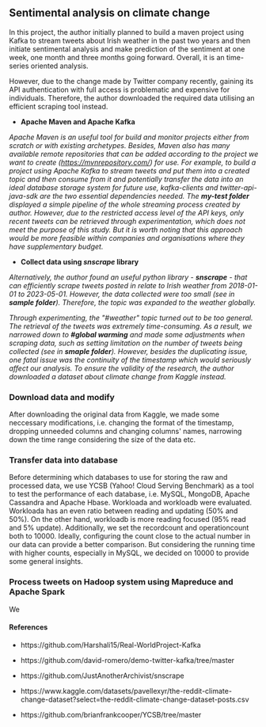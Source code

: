 ## Sentimental analysis on climate change

In this project, the author initially planned to build a maven project using Kafka to stream tweets about Irish weather in the past two years and then initiate sentimental analysis and make prediction of the sentiment at one week, one month and three months going forward. Overall, it is an time-series oriented analysis. 

However, due to the change made by Twitter company recently, gaining its API authentication with full access is problematic and expensive for individuals. Therefore, the author downloaded the required data utilising an efficient scraping tool instead.

- **Apache Maven and Apache Kafka**

*Apache Maven is an useful tool for build and monitor projects either from scratch or with existing archetypes. Besides, Maven also has many available remote repositories that can be added according to the project we want to create (https://mvnrepository.com/) for use. For example, to build a project using Apache Kafka to stream tweets and put them into a created topic and then consume from it and potentially transfer the data into an ideal database storage system for future use, kafka-clients and twitter-api-java-sdk are the two essential dependencies needed. The ***my-test folder*** displayed a simple pipeline of the whole streaming process created by author. However, due to the restricted access level of the API keys, only recent tweets can be retrieved through experimentation, which does not meet the purpose of this study. But it is worth noting that this approach would be more feasible within companies and organisations where they have supplementary budget.*

- **Collect data using *snscrape* library**

*Alternatively, the author found an useful python library - **snscrape** - that can efficiently scrape tweets posted in relate to Irish weather from 2018-01-01 to 2023-05-01. However, the data collected were too small (see in ***sample folder***). Therefore, the topic was expanded to the weather globally.* 

*Through experimenting, the "#weather" topic turned out to be too general. The retrieval of the tweets was extremely time-consuming. As a result, we narrowed down to **#global warming** and made some adjustments when scraping data, such as setting limitation on the number of tweets being collected (see in ***smaple folder***). However, besides the duplicating issue, one fatal issue was the continuity of the timestamp which would seriously affect our analysis. To ensure the validity of the research, the author downloaded a dataset about climate change from Kaggle instead.*

### Download data and modify

After downloading the original data from Kaggle, we made some neccessary modifications, i.e. changing the format of the timestamp, dropping unneeded columns and changing columns' names, narrowing down the time range considering the size of the data etc.

### Transfer data into database

Before determining which databases to use for storing the raw and processed data, we use YCSB (Yahoo! Cloud Serving Benchmark) as a tool to test the performance of each database, i.e. MySQL, MongoDB, Apache Cassandra and Apache Hbase. Workloada and workloadb were evaluated. Workloada has an even ratio between reading and updating (50% and 50%). On the other hand, workloadb is more reading focused (95% read and 5% update). Additionally, we set the recordcount and operationcount both to 10000. Ideally, configuring the count close to the actual number in our data can provide a better comparison. But considering the running time with higher counts, especially in MySQL, we decided on 10000 to provide some general insights.

### Process tweets on Hadoop system using Mapreduce and Apache Spark

We 
#### References

- <p>https://github.com/Harshali15/Real-WorldProject-Kafka</p>
- <p>https://github.com/david-romero/demo-twitter-kafka/tree/master</p>
- <p>https://github.com/JustAnotherArchivist/snscrape</p>
- <p>https://www.kaggle.com/datasets/pavellexyr/the-reddit-climate-change-dataset?select=the-reddit-climate-change-dataset-posts.csv</p>
- <p>https://github.com/brianfrankcooper/YCSB/tree/master</p>

